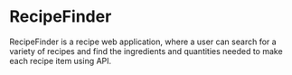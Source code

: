 # RecipeFinder
RecipeFinder is a recipe web application, where a user can search for a variety of recipes and find the ingredients and quantities needed to make each recipe item using API.
